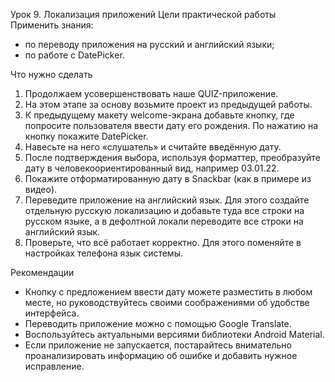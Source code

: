 Урок 9. Локализация приложений
Цели практической работы
Применить знания:
- по переводу приложения на русский и английский языки;
- по работе с DatePicker.


Что нужно сделать
1. Продолжаем усовершенствовать наше QUIZ-приложение.
2. На этом этапе за основу возьмите проект из предыдущей работы.
3. К предыдущему макету welcome-экрана добавьте кнопку, где попросите пользователя ввести дату его рождения. По нажатию на кнопку покажите DatePicker.
4. Навесьте на него «слушатель» и считайте введённую дату.
5. После подтверждения выбора, используя форматтер, преобразуйте дату в человекоориентированный вид, например 03.01.22.
6. Покажите отформатированную дату в Snackbar (как в примере из видео).
7. Переведите приложение на английский язык. Для этого создайте отдельную русскую локализацию и добавьте туда все строки на русском языке, а в дефолтной локали переводите все строки на английский язык.
8. Проверьте, что всё работает корректно. Для этого поменяйте в настройках телефона язык системы.


Рекомендации
- Кнопку с предложением ввести дату можете разместить в любом месте, но руководствуйтесь своими соображениями об удобстве интерфейса.
- Переводить приложение можно с помощью Google Translate.
- Воспользуйтесь актуальными версиями библиотеки Android Material.
- Если приложение не запускается, постарайтесь внимательно проанализировать информацию об ошибке и добавить нужное исправление.

